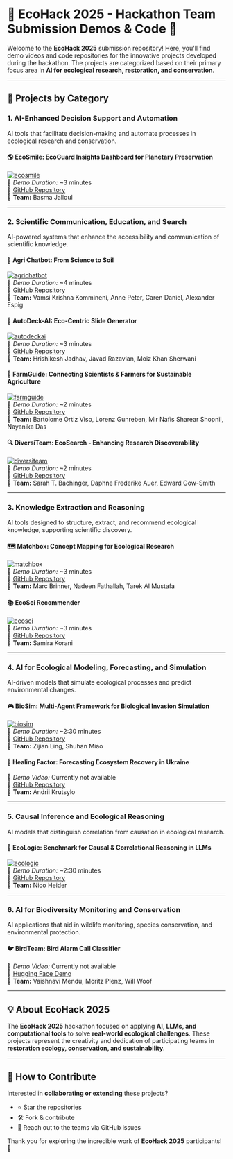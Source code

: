 # 🌱 EcoHack 2025 - Hackathon Team Submission Demos & Code 🌿  

Welcome to the **EcoHack 2025** submission repository! Here, you'll find demo videos and code repositories for the innovative projects developed during the hackathon. The projects are categorized based on their primary focus area in **AI for ecological research, restoration, and conservation**.

---

## 🚀 Projects by Category  

### **1. AI-Enhanced Decision Support and Automation**  
AI tools that facilitate decision-making and automate processes in ecological research and conservation.

#### 🌎 EcoSmile: EcoGuard Insights Dashboard for Planetary Preservation  
[![ecosmile](https://placehold.co/560x315?text=EcoSmile)](https://www.loom.com/share/e1eb3f569ddc4f598964caf3aa1dabd5?sid=772da6cc-b5b9-40e6-8419-fd25f9459ba1)  
📌 *Demo Duration:* ~3 minutes  
🔗 [GitHub Repository](https://github.com/basmajalloul/ecoguard)  
👥 **Team:** Basma Jalloul  

---

### **2. Scientific Communication, Education, and Search**  
AI-powered systems that enhance the accessibility and communication of scientific knowledge.

#### 🌾 Agri Chatbot: From Science to Soil  
[![agrichatbot](https://img.youtube.com/vi/gtgdwoRFW7U/0.jpg)](https://www.youtube.com/watch?v=gtgdwoRFW7U)  
📌 *Demo Duration:* ~4 minutes  
🔗 [GitHub Repository](https://github.com/Vamsi-Kommineni/Agri_chatbot)  
👥 **Team:** Vamsi Krishna Kommineni, Anne Peter, Caren Daniel, Alexander Espig  

#### 🎨 AutoDeck-AI: Eco-Centric Slide Generator  
[![autodeckai](https://placehold.co/560x315?text=AutoDeck-AI)](https://vimeo.com/1050934412/187d07401a?share=copy)  
📌 *Demo Duration:* ~3 minutes  
🔗 [GitHub Repository](https://github.com/knowhrishi/AutoDeckAI-EchoHack)  
👥 **Team:** Hrishikesh Jadhav, Javad Razavian, Moiz Khan Sherwani  

#### 🌿 FarmGuide: Connecting Scientists & Farmers for Sustainable Agriculture  
[![farmguide](https://img.youtube.com/vi/g3sFBekraBA/0.jpg)](https://www.youtube.com/watch?v=g3sFBekraBA)  
📌 *Demo Duration:* ~2 minutes  
🔗 [GitHub Repository](https://github.com/Gunreben/FarmersGuide)  
👥 **Team:** Bartolome Ortiz Viso, Lorenz Gunreben, Mir Nafis Sharear Shopnil, Nayanika Das  

#### 🔍 DiversiTeam: EcoSearch - Enhancing Research Discoverability  
[![diversiteam](https://img.youtube.com/vi/hzzh0n7r93Y/0.jpg)](https://www.youtube.com/watch?v=hzzh0n7r93Y)  
📌 *Demo Duration:* ~2 minutes  
🔗 [GitHub Repository](https://github.com/stbachinger/DiversiTeam_Ecological-Attribute-Search)  
👥 **Team:** Sarah T. Bachinger, Daphne Frederike Auer, Edward Gow-Smith  

---

### **3. Knowledge Extraction and Reasoning**  
AI tools designed to structure, extract, and recommend ecological knowledge, supporting scientific discovery.

#### 🗺️ Matchbox: Concept Mapping for Ecological Research  
[![matchbox](https://img.youtube.com/vi/ffpOjGeaZlI/0.jpg)](https://www.youtube.com/watch?v=ffpOjGeaZlI)  
📌 *Demo Duration:* ~3 minutes  
🔗 [GitHub Repository](https://github.com/EcoWeaver/EcoHack-Ontology-Concept-Disambiguation)  
👥 **Team:** Marc Brinner, Nadeen Fathallah, Tarek Al Mustafa  

#### 📚 EcoSci Recommender  
[![ecosci](https://img.youtube.com/vi/hfjgEk9JzWw/0.jpg)](https://www.youtube.com/watch?v=hfjgEk9JzWw)  
📌 *Demo Duration:* ~3 minutes  
🔗 [GitHub Repository](https://github.com/skorani/Ecohack)  
👥 **Team:** Samira Korani  

---

### **4. AI for Ecological Modeling, Forecasting, and Simulation**  
AI-driven models that simulate ecological processes and predict environmental changes.

#### 🎮 BioSim: Multi-Agent Framework for Biological Invasion Simulation  
[![biosim](https://placehold.co/560x315?text=BioSim)](https://www.loom.com/share/5131baf9d51e4057974ccfb0a96cac2f?sid=74378f4c-755f-4dbc-ad59-1489fb1d2c8d)  
📌 *Demo Duration:* ~2:30 minutes  
🔗 [GitHub Repository](https://github.com/Georgelingzj/ecohack-2025)  
👥 **Team:** Zijian Ling, Shuhan Miao  

#### 🔄 Healing Factor: Forecasting Ecosystem Recovery in Ukraine  
📌 *Demo Video:* Currently not available  
🔗 [GitHub Repository](https://github.com/DentonJC/Healing-Factor)  
👥 **Team:** Andrii Krutsylo  

---

### **5. Causal Inference and Ecological Reasoning**  
AI models that distinguish correlation from causation in ecological research.

#### 🔬 EcoLogic: Benchmark for Causal & Correlational Reasoning in LLMs  
[![ecologic](https://img.youtube.com/vi/ihIilU5kT9k/0.jpg)](https://www.youtube.com/watch?v=ihIilU5kT9k)  
📌 *Demo Duration:* ~2:30 minutes  
🔗 [GitHub Repository](https://github.com/nheider/ecologic)  
👥 **Team:** Nico Heider  

---

### **6. AI for Biodiversity Monitoring and Conservation**  
AI applications that aid in wildlife monitoring, species conservation, and environmental protection.

#### 🐦 BirdTeam: Bird Alarm Call Classifier  
📌 *Demo Video:* Currently not available  
🔗 [Hugging Face Demo](https://huggingface.co/spaces/mendu/birdalarmcallclassifier/tree/main)  
👥 **Team:** Vaishnavi Mendu, Moritz Plenz, Will Woof  

---

## 💡 About EcoHack 2025  
The **EcoHack 2025** hackathon focused on applying **AI, LLMs, and computational tools** to solve **real-world ecological challenges**. These projects represent the creativity and dedication of participating teams in **restoration ecology, conservation, and sustainability**.

---

## 📌 How to Contribute  
Interested in **collaborating or extending** these projects?  
- ⭐ Star the repositories  
- 🛠️ Fork & contribute  
- 💬 Reach out to the teams via GitHub issues  

Thank you for exploring the incredible work of **EcoHack 2025** participants! 🎉
